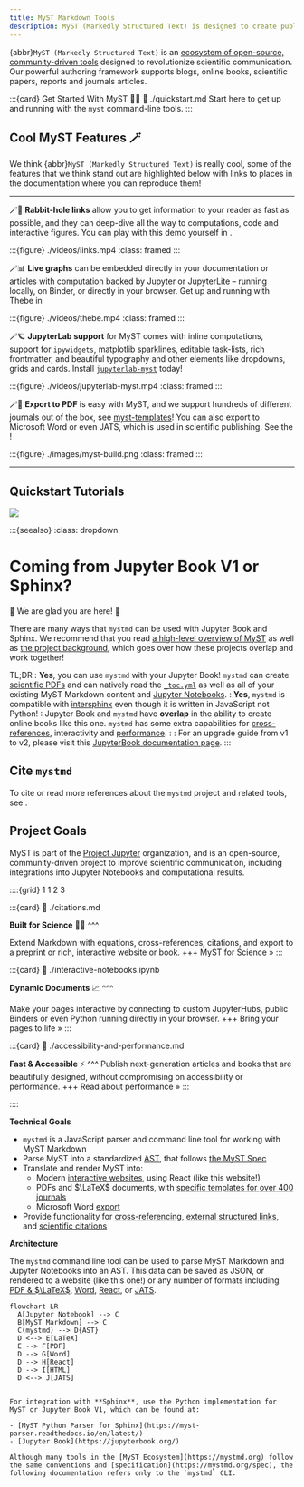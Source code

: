 ```yaml
---
title: MyST Markdown Tools
description: MyST (Markedly Structured Text) is designed to create publication-quality documents written entirely in Markdown.
---
```


{abbr}`MyST (Markedly Structured Text)` is an [ecosystem of open-source, community-driven tools](./overview.md) designed to revolutionize scientific communication. Our powerful authoring framework supports blogs, online books, scientific papers, reports and journals articles.

:::{card} Get Started With MyST 👩‍💻
:link: ./quickstart.md
Start here to get up and running with the `myst` command-line tools.
:::

## Cool MyST Features 🪄

We think {abbr}`MyST (Markedly Structured Text)` is really cool, some of the features that we think stand out are highlighted below with links to places in the documentation where you can reproduce them!

---

🪄🐰 **Rabbit-hole links** allow you to get information to your reader as fast as possible, and they can deep-dive all the way to computations, code and interactive figures. You can play with this demo yourself in [](./quickstart-myst-markdown.md).

:::{figure} ./videos/links.mp4
:class: framed
:::

🪄📊 **Live graphs** can be embedded directly in your documentation or articles with computation backed by Jupyter or JupyterLite – running locally, on Binder, or directly in your browser. Get up and running with Thebe in [](./in-page-execution.md)

:::{figure} ./videos/thebe.mp4
:class: framed
:::

🪄🪐 **JupyterLab support** for MyST comes with inline computations, support for `ipywidgets`, matplotlib sparklines, editable task-lists, rich frontmatter, and beautiful typography and other elements like dropdowns, grids and cards. Install [`jupyterlab-myst`](./quickstart-jupyter-lab-myst.md) today!

:::{figure} ./videos/jupyterlab-myst.mp4
:class: framed
:::

🪄📜 **Export to PDF** is easy with MyST, and we support hundreds of different journals out of the box, see [myst-templates](https://github.com/myst-templates)! You can also export to Microsoft Word or even JATS, which is used in scientific publishing. See the [](./quickstart-myst-documents.md)!

:::{figure} ./images/myst-build.png
:class: framed
:::

---

## Quickstart Tutorials

![](#quickstart-cards)

:::{seealso}
:class: dropdown

# Coming from Jupyter Book V1 or Sphinx?

👋 We are glad you are here! 💚

There are many ways that `mystmd` can be used with Jupyter Book and Sphinx. We recommend that you read [a high-level overview of MyST](./overview.md) as well as [the project background](./background.md), which goes over how these projects overlap and work together!

TL;DR
: **Yes**, you can use `mystmd` with your Jupyter Book! `mystmd` can create [scientific PDFs](./creating-pdf-documents.md) and can natively read the [`_toc.yml`](./table-of-contents.md) as well as all of your existing MyST Markdown content and [Jupyter Notebooks](./interactive-notebooks.ipynb).
: **Yes**, `mystmd` is compatible with [intersphinx](#intersphinx) even though it is written in JavaScript not Python!
: Jupyter Book and `mystmd` have **overlap** in the ability to create online books like this one. `mystmd` has some extra capabilities for [cross-references](./cross-references.md), interactivity and [performance](./accessibility-and-performance.md).
:
: For an upgrade guide from v1 to v2, please visit this [JupyterBook documentation page](https://next.jupyterbook.org/upgrade/).
:::

## Cite `mystmd`

To cite or read more references about the `mystmd` project and related tools, see [](./cite.md).

## Project Goals

MyST is part of the [Project Jupyter](https://jupyter.org/) organization, and is an open-source, community-driven project to improve scientific communication, including integrations into Jupyter Notebooks and computational results.

::::{grid} 1 1 2 3

:::{card}
:link: ./citations.md

**Built for Science** 👩‍🔬
^^^

Extend Markdown with equations, cross-references, citations, and export to a preprint or rich, interactive website or book.
+++
MyST for Science »
:::

:::{card}
:link: ./interactive-notebooks.ipynb

**Dynamic Documents** 📈
^^^

Make your pages interactive by connecting to custom JupyterHubs, public Binders or even Python running directly in your browser.
+++
Bring your pages to life »
:::

:::{card}
:link: ./accessibility-and-performance.md

**Fast & Accessible** ⚡️
^^^
Publish next-generation articles and books that are beautifully designed, without compromising on accessibility or performance.
+++
Read about performance »
:::

::::

**Technical Goals**

- `mystmd` is a JavaScript parser and command line tool for working with MyST Markdown
- Parse MyST into a standardized [AST](wiki:Abstract_Syntax_Tree), that follows [the MyST Spec](https://mystmd.org/spec)
- Translate and render MyST into:
  - Modern [interactive websites](./quickstart-myst-documents.md), using React (like this website!)
  - PDFs and $\LaTeX$ documents, with [specific templates for over 400 journals](./creating-pdf-documents.md)
  - Microsoft Word [export](./creating-word-documents.md)
- Provide functionality for [cross-referencing](./cross-references.md), [external structured links](./external-references.md), and [scientific citations](./citations.md)

**Architecture**

The `mystmd` command line tool can be used to parse MyST Markdown and Jupyter Notebooks into an AST. This data can be saved as JSON, or rendered to a website (like this one!) or any number of formats including [PDF & $\LaTeX$](./creating-pdf-documents.md), [Word](./creating-word-documents.md), [React](./quickstart-myst-documents.md), or [JATS](./creating-jats-xml.md).

```{mermaid}
flowchart LR
  A[Jupyter Notebook] --> C
  B[MyST Markdown] --> C
  C(mystmd) --> D{AST}
  D <--> E[LaTeX]
  E --> F[PDF]
  D --> G[Word]
  D --> H[React]
  D --> I[HTML]
  D <--> J[JATS]
```

```{important .dropdown} Using Sphinx or Python?

For integration with **Sphinx**, use the Python implementation for MyST or Jupyter Book V1, which can be found at:

- [MyST Python Parser for Sphinx](https://myst-parser.readthedocs.io/en/latest/)
- [Jupyter Book](https://jupyterbook.org/)

Although many tools in the [MyST Ecosystem](https://mystmd.org) follow the same conventions and [specification](https://mystmd.org/spec), the following documentation refers only to the `mystmd` CLI.
```
